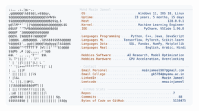 <picture>
  <source srcset="https://raw.githubusercontent.com/mmazinjameel/mmazinjameel/main/dark_mode.svg?v=1745165446" media="(prefers-color-scheme: dark)">
  <img src="https://raw.githubusercontent.com/mmazinjameel/mmazinjameel/main/light_mode.svg?v=1745165446">
</picture>
